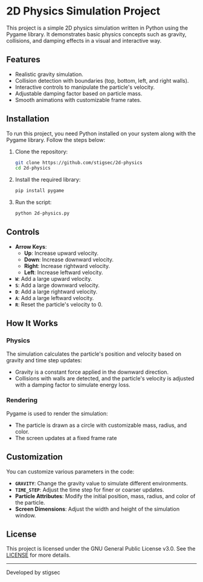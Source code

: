 # 2D Physics Simulation Project

This project is a simple 2D physics simulation written in Python using the Pygame library. It demonstrates basic physics concepts such as gravity, collisions, and damping effects in a visual and interactive way.

## Features

- Realistic gravity simulation.
- Collision detection with boundaries (top, bottom, left, and right walls).
- Interactive controls to manipulate the particle's velocity.
- Adjustable damping factor based on particle mass.
- Smooth animations with customizable frame rates.

## Installation

To run this project, you need Python installed on your system along with the Pygame library. Follow the steps below:

1. Clone the repository:

   ```bash
   git clone https://github.com/stigsec/2d-physics
   cd 2d-physics
   ```

2. Install the required library:

   ```bash
   pip install pygame
   ```

3. Run the script:

   ```bash
   python 2d-physics.py
   ```

## Controls

- **Arrow Keys**:
  - **Up**: Increase upward velocity.
  - **Down**: Increase downward velocity.
  - **Right**: Increase rightward velocity.
  - **Left**: Increase leftward velocity.
- **`W`**: Add a large upward velocity.
- **`S`**: Add a large downward velocity.
- **`D`**: Add a large rightward velocity.
- **`A`**: Add a large leftward velocity.
- **`R`**: Reset the particle's velocity to 0.

## How It Works

### Physics

The simulation calculates the particle's position and velocity based on gravity and time step updates:

- Gravity is a constant force applied in the downward direction.
- Collisions with walls are detected, and the particle's velocity is adjusted with a damping factor to simulate energy loss.

### Rendering

Pygame is used to render the simulation:

- The particle is drawn as a circle with customizable mass, radius, and color.
- The screen updates at a fixed frame rate

## Customization

You can customize various parameters in the code:

- **`GRAVITY`**: Change the gravity value to simulate different environments.
- **`TIME_STEP`**: Adjust the time step for finer or coarser updates.
- **Particle Attributes**: Modify the initial position, mass, radius, and color of the particle.
- **Screen Dimensions**: Adjust the width and height of the simulation window.

## License

This project is licensed under the GNU General Public License v3.0. See the [LICENSE](LICENSE) for more details.

---

Developed by stigsec

